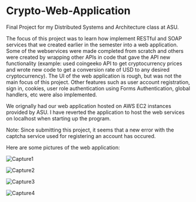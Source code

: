 # Crypto-Web-Application

Final Project for my Distributed Systems and Architecture class at ASU. 

The focus of this project was to learn how implement RESTful and SOAP services that we created earlier in the semester into a web application. Some of the webservices were made completed from scratch and others were created by wrapping other APIs in code that gave the API new functionality (example: used coingeeko API to get cryptocurrency prices and wrote new code to get a conversion rate of USD to any desired cryptocurrency). The UI of the web application is rough, but was not the main focus of this project. Other features such as user account registration, sign in, cookies, user role authentication using Forms Authentication, global handlers, etc were also implemented.

We orignally had our web application hosted on AWS EC2 instances provided by ASU. I have reverted the application to host the web services on localhost when starting up the program.


Note:
Since submitting this project, it seems that a new error with the captcha service used for registering an account has occured.

Here are some pictures of the web application:

![Capture1](https://user-images.githubusercontent.com/65328908/161333437-8233aa6e-e21e-4b9a-87f3-29298bedb4ce.PNG)

![Capture2](https://user-images.githubusercontent.com/65328908/161333454-ab31e041-1bf0-4939-bbea-10d60c79b0ae.PNG)

![Capture3](https://user-images.githubusercontent.com/65328908/161333458-39c85881-5e4a-43e4-981e-491fd67e8fdb.PNG)

![Capture4](https://user-images.githubusercontent.com/65328908/161333462-e4837c9c-d245-49c7-a2c6-46f3939f6ec5.PNG)
